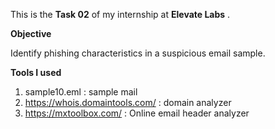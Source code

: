 This is the **Task 02** of my internship at **Elevate Labs** .

**Objective**

Identify phishing characteristics in a suspicious email sample.

**Tools I used**
1. sample10.eml : sample mail
2. https://whois.domaintools.com/ : domain analyzer
3. https://mxtoolbox.com/ : Online email header analyzer
   
